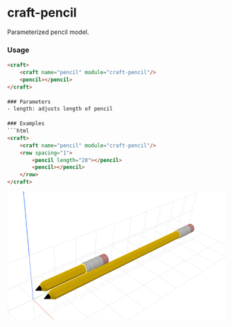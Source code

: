 # craft-pencil

Parameterized pencil model.

### Usage
```html
<craft>
    <craft name="pencil" module="craft-pencil"/>
    <pencil></pencil>
</craft>

### Parameters
- length: adjusts length of pencil

### Examples
```html
<craft>
    <craft name="pencil" module="craft-pencil"/>
    <row spacing="1">
        <pencil length="20"></pencil>
        <pencil></pencil>
    </row>
</craft>
```

![example](example.png)